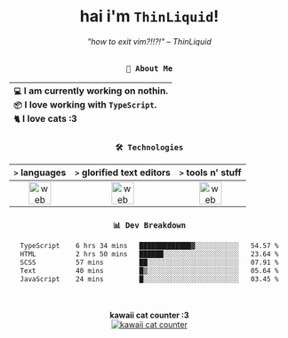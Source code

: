 <div align="center">
  
  # hai i'm `ThinLiquid`!
  ###### "how to exit vim?!!?!" – ThinLiquid
  
  ### `👤 About Me`

  | `💻`  I am currently working on **nothin**.<br/>`📦`  I love working with `TypeScript`.</br>`🐈`  I love cats :3 |
  |:---|

  
  ### `🛠️ Technologies`
  
  | `>` **languages**  | `>` **glorified text editors** | `>` **tools n' stuff** |
  |:------------------:|:------------------------------:|:----------------------:|
  | <img src="https://skillicons.dev/icons?i=ts,js,react" alt="web dev" height="40"/> | <img src="https://skillicons.dev/icons?i=vscode,neovim" alt="web dev" height="40"/> | <img src="https://skillicons.dev/icons?i=bash,git" alt="web dev" height="40"/> |
  
  ### `📊 Dev Breakdown`
  
  <!--START_SECTION:waka-->

```txt
TypeScript    6 hrs 34 mins   █████████████▓░░░░░░░░░░░   54.57 %
HTML          2 hrs 50 mins   ██████░░░░░░░░░░░░░░░░░░░   23.64 %
SCSS          57 mins         ██░░░░░░░░░░░░░░░░░░░░░░░   07.91 %
Text          40 mins         █▒░░░░░░░░░░░░░░░░░░░░░░░   05.64 %
JavaScript    24 mins         █░░░░░░░░░░░░░░░░░░░░░░░░   03.45 %
```

<!--END_SECTION:waka-->
  
  <br/><br/>
  <b>kawaii cat counter :3</b><br/>
  [![kawaii cat counter](https://count.getloli.com/get/@ThinLiquid?theme=moebooru)](https://moe-counter.glitch.me)
</div>
